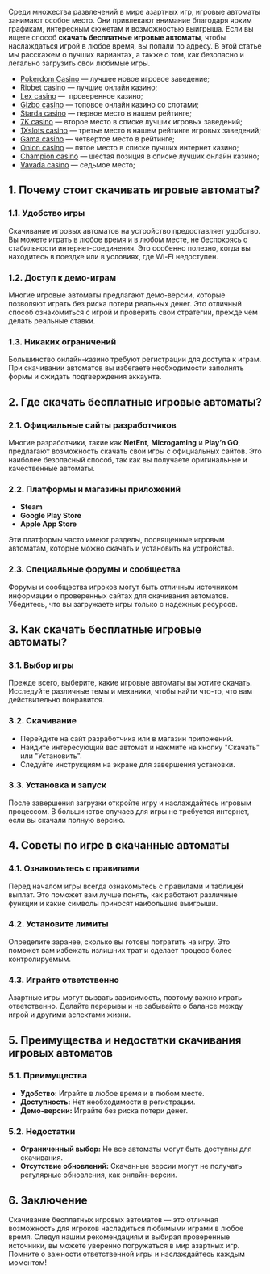 Среди множества развлечений в мире азартных игр, игровые автоматы занимают особое место. Они привлекают внимание благодаря ярким графикам, интересным сюжетам и возможностью выигрыша. Если вы ищете способ **скачать бесплатные игровые автоматы**, чтобы наслаждаться игрой в любое время, вы попали по адресу. В этой статье мы расскажем о лучших вариантах, а также о том, как безопасно и легально загрузить свои любимые игры.

* [Pokerdom Casino](https://brandplay.link/FwVc4f) — лучшее новое игровое заведение;
* [Riobet casino](https://brandplay.link/TnjsxFvH) — лучшие онлайн казино;
* [Lex casino](https://brandplay.link/VMqNXPFs) —  проверенное казино;
* [Gizbo casino](https://brandplay.link/rvzLrVLp) — топовое онлайн казино со слотами;
* [Starda casino](https://brandplay.link/HDcDrxLk) — первое место в нашем рейтинге;
* [7K casino](https://brandplay.link/dd46bNgD) — второе место в списке лучших игровых заведений;
* [1Xslots casino](https://brandplay.link/J2ZbqMPZ) — третье место в нашем рейтинге игровых заведений;
* [Gama casino](https://brandplay.link/RD52jZbL) — четвертое место в рейтинге;
* [Onion casino](https://brandplay.link/8LcS6Djb) — пятое место в списке лучших интернет казино;
* [Champion casino](https://temon-gter.cfd/go/9n8?p56190p303844p3509t17502) — шестая позиция в списке лучших онлайн казино;
* [Vavada casino](https://vavadapartner.pro/?promo=75590753-cc8b-4c4a-8d71-99b7a2293439-jud\&target=register) — седьмое место;



## 1. Почему стоит скачивать игровые автоматы?

### 1.1. Удобство игры

Скачивание игровых автоматов на устройство предоставляет удобство. Вы можете играть в любое время и в любом месте, не беспокоясь о стабильности интернет-соединения. Это особенно полезно, когда вы находитесь в поездке или в условиях, где Wi-Fi недоступен.

### 1.2. Доступ к демо-играм

Многие игровые автоматы предлагают демо-версии, которые позволяют играть без риска потери реальных денег. Это отличный способ ознакомиться с игрой и проверить свои стратегии, прежде чем делать реальные ставки.

### 1.3. Никаких ограничений

Большинство онлайн-казино требуют регистрации для доступа к играм. При скачивании автоматов вы избегаете необходимости заполнять формы и ожидать подтверждения аккаунта.

## 2. Где скачать бесплатные игровые автоматы?

### 2.1. Официальные сайты разработчиков

Многие разработчики, такие как **NetEnt**, **Microgaming** и **Play’n GO**, предлагают возможность скачать свои игры с официальных сайтов. Это наиболее безопасный способ, так как вы получаете оригинальные и качественные автоматы.

### 2.2. Платформы и магазины приложений

* **Steam**
* **Google Play Store**
* **Apple App Store**

Эти платформы часто имеют разделы, посвященные игровым автоматам, которые можно скачать и установить на устройства.

### 2.3. Специальные форумы и сообщества

Форумы и сообщества игроков могут быть отличным источником информации о проверенных сайтах для скачивания автоматов. Убедитесь, что вы загружаете игры только с надежных ресурсов.

## 3. Как скачать бесплатные игровые автоматы?

### 3.1. Выбор игры

Прежде всего, выберите, какие игровые автоматы вы хотите скачать. Исследуйте различные темы и механики, чтобы найти что-то, что вам действительно понравится.

### 3.2. Скачивание

* Перейдите на сайт разработчика или в магазин приложений.
* Найдите интересующий вас автомат и нажмите на кнопку "Скачать" или "Установить".
* Следуйте инструкциям на экране для завершения установки.

### 3.3. Установка и запуск

После завершения загрузки откройте игру и наслаждайтесь игровым процессом. В большинстве случаев для игры не требуется интернет, если вы скачали полную версию.

## 4. Советы по игре в скачанные автоматы

### 4.1. Ознакомьтесь с правилами

Перед началом игры всегда ознакомьтесь с правилами и таблицей выплат. Это поможет вам лучше понять, как работают различные функции и какие символы приносят наибольшие выигрыши.

### 4.2. Установите лимиты

Определите заранее, сколько вы готовы потратить на игру. Это поможет вам избежать излишних трат и сделает процесс более контролируемым.

### 4.3. Играйте ответственно

Азартные игры могут вызвать зависимость, поэтому важно играть ответственно. Делайте перерывы и не забывайте о балансе между игрой и другими аспектами жизни.

## 5. Преимущества и недостатки скачивания игровых автоматов

### 5.1. Преимущества

* **Удобство:** Играйте в любое время и в любом месте.
* **Доступность:** Нет необходимости в регистрации.
* **Демо-версии:** Играйте без риска потери денег.

### 5.2. Недостатки

* **Ограниченный выбор:** Не все автоматы могут быть доступны для скачивания.
* **Отсутствие обновлений:** Скачанные версии могут не получать регулярные обновления, как онлайн-версии.

## 6. Заключение

Скачивание бесплатных игровых автоматов — это отличная возможность для игроков насладиться любимыми играми в любое время. Следуя нашим рекомендациям и выбирая проверенные источники, вы можете уверенно погружаться в мир азартных игр. Помните о важности ответственной игры и наслаждайтесь каждым моментом!
